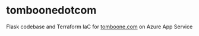 # tomboonedotcom

Flask codebase and Terraform IaC for [tomboone.com](https://tomboone.com) on Azure App Service